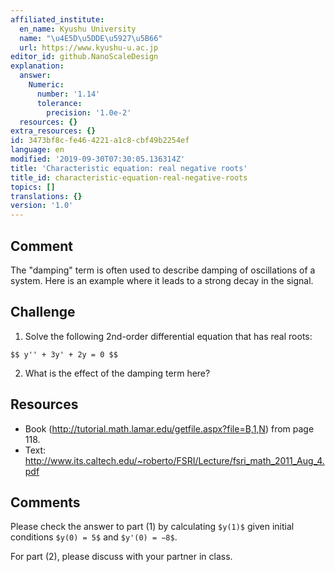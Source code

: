 ```yaml
---
affiliated_institute:
  en_name: Kyushu University
  name: "\u4E5D\u5DDE\u5927\u5B66"
  url: https://www.kyushu-u.ac.jp
editor_id: github.NanoScaleDesign
explanation:
  answer:
    Numeric:
      number: '1.14'
      tolerance:
        precision: '1.0e-2'
  resources: {}
extra_resources: {}
id: 3473bf8c-fe46-4221-a1c8-cbf49b2254ef
language: en
modified: '2019-09-30T07:30:05.136314Z'
title: 'Characteristic equation: real negative roots'
title_id: characteristic-equation-real-negative-roots
topics: []
translations: {}
version: '1.0'
---
```


## Comment

The "damping" term is often used to describe damping of oscillations of a system. Here is an example where it leads to a strong decay in the signal.

## Challenge

1. Solve the following 2nd-order differential equation that has real roots:

`$$ y'' + 3y' + 2y = 0 $$`

2. What is the effect of the damping term here?

## Resources

- Book (http://tutorial.math.lamar.edu/getfile.aspx?file=B,1,N) from page 118.
- Text: http://www.its.caltech.edu/~roberto/FSRI/Lecture/fsri_math_2011_Aug_4.pdf

## Comments
Please check the answer to part (1) by calculating `$y(1)$` given initial conditions `$y(0) = 5$` and `$y'(0) = −8$`.

For part (2), please discuss with your partner in class.
